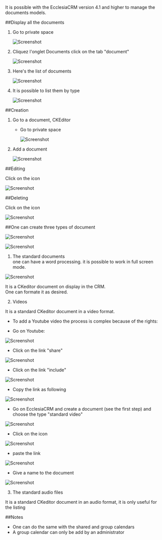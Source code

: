 It is possible with the EcclesiaCRM version 4.1 and higher to manage the documents models.

##Display all the documents

1. Go to private space

      ![Screenshot](../../img/person/user22.png)

2. Cliquez l'onglet Documents click on the tab "document"

      ![Screenshot](../../img/person/user32.png)

3. Here's the list of documents

      ![Screenshot](../../img/person/user33.png)

4. It is possible to list them by type

      ![Screenshot](../../img/person/user34.png)


##Creation

1. Go to a document, CKEditor

    - Go to private space

       ![Screenshot](../../img/person/user22.png)

2. Add a document

      ![Screenshot](../../img/person/user23.png)

##Editing

Click on the icon

![Screenshot](../../img/person/docedit.png)

##Deleting

Click on the icon

![Screenshot](../../img/person/docdel.png)

##One can create three types of document

![Screenshot](../../img/person/docedit.png)

![Screenshot](../../img/person/user30.png)

1. The standard documents<br>one can have a word processing. it is possible to work in full screen mode.<br>

![Screenshot](../../img/person/user31.png)

It is a CKeditor document on display in the CRM.<br>One can formate it as desired.

2. Videos

It is a standard CKeditor document in a video format.

-  To add a Youtube video the process is complex because of the rights:

- Go on Youtube:

![Screenshot](../../img/person/user35.png)

- Click on the link "share"

![Screenshot](../../img/person/user36.png)

- Click on the link "include"

![Screenshot](../../img/person/user37.png)

- Copy the link as following

![Screenshot](../../img/person/user38.png)

- Go on EcclesiaCRM and create a document (see the first step) and choose the type "standard video"

![Screenshot](../../img/person/user39.png)

- Click on the icon

![Screenshot](../../img/person/user40.png)

- paste the link

![Screenshot](../../img/person/user41.png)

- Give a name to the document

![Screenshot](../../img/person/user42.png)


3. The standard audio files

It is a standard CKeditor document in an audio format, it is only useful for the listing

##Notes

- One can do the same with the shared and group calendars
- A group calendar can only be add by an administrator

